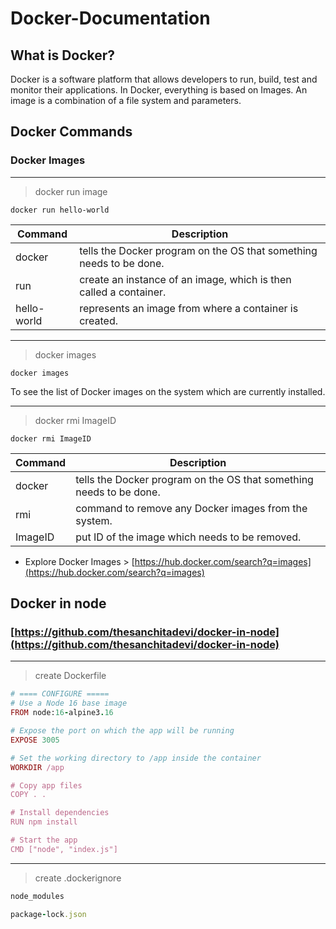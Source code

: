 # Docker-Documentation

## What is Docker?

Docker is a software platform that allows developers to run, build, test and monitor their applications. In Docker, everything is based on Images. An image is a combination of a file system and parameters.

## Docker Commands
### Docker Images
---
> docker run image

``` docker run hello-world ```

| Command | Description |
| --- | --- |
| docker | tells the Docker program on the OS that something needs to be done. |
| run | create an instance of an image, which is then called a container. |
| hello-world | represents an image from where a container is created. |

---
> docker images 

```docker images```

 To see the list of Docker images on the system which are currently installed.
 
 ---
 > docker rmi ImageID

```docker rmi ImageID```

| Command | Description |
| --- | --- |
| docker | tells the Docker program on the OS that something needs to be done. |
| rmi | command to remove any Docker images from the system. |
| ImageID | put ID of the image which needs to be removed. |


* Explore Docker Images > 
[https://hub.docker.com/search?q=images](https://hub.docker.com/search?q=images)



## Docker in node
### [https://github.com/thesanchitadevi/docker-in-node](https://github.com/thesanchitadevi/docker-in-node)
---
> create Dockerfile 
```ruby
# ==== CONFIGURE =====
# Use a Node 16 base image
FROM node:16-alpine3.16

# Expose the port on which the app will be running
EXPOSE 3005

# Set the working directory to /app inside the container
WORKDIR /app

# Copy app files
COPY . .

# Install dependencies
RUN npm install

# Start the app
CMD ["node", "index.js"]
```

---
> create .dockerignore
```ruby
node_modules

package-lock.json
```
